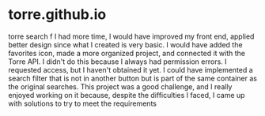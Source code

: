# torre.github.io
torre search
f I had more time, I would have improved my front end, applied better design since what I created is very basic. 
I would have added the favorites icon, made a more organized project, and connected it with the Torre API. I didn't do this because I always had permission errors. 
I requested access, but I haven't obtained it yet. I could have implemented a search filter that is not in another button but is part of the same container as the original searches. 
This project was a good challenge, and I really enjoyed working on it because, despite the difficulties I faced, I came up with solutions to try to meet the requirements

